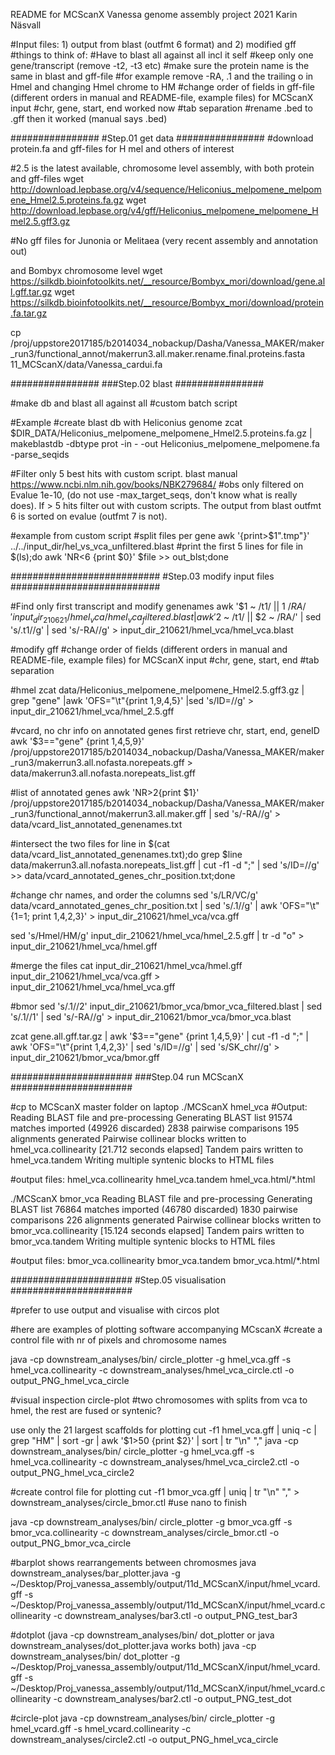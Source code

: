 README for MCScanX
Vanessa genome assembly project 2021 
Karin Näsvall


#Input files: 1) output from blast (outfmt 6 format) and 2) modified gff 
#things to think of:
#Have to blast all against all incl it self
#keep only one gene/transcript (remove -t2, -t3 etc)
#make sure the protein name is the same in blast and gff-file
#for example remove -RA, .1 and the trailing o in Hmel and changing Hmel chrome to HM
#change order of fields in gff-file (different orders in manual and README-file, example files) for MCScanX input
#chr, gene, start, end worked now
#tab separation
#rename .bed to .gff then it worked (manual says .bed)


################
#Step.01 get data
################
#download protein.fa and gff-files for H mel and others of interest

#2.5 is the latest available, chromosome level assembly, with both protein and gff-files
wget http://download.lepbase.org/v4/sequence/Heliconius_melpomene_melpomene_Hmel2.5.proteins.fa.gz
wget http://download.lepbase.org/v4/gff/Heliconius_melpomene_melpomene_Hmel2.5.gff3.gz

#No gff files for Junonia or Melitaea (very recent assembly and annotation out)

and Bombyx chromosome level 
wget https://silkdb.bioinfotoolkits.net/__resource/Bombyx_mori/download/gene.all.gff.tar.gz
wget https://silkdb.bioinfotoolkits.net/__resource/Bombyx_mori/download/protein.fa.tar.gz

cp /proj/uppstore2017185/b2014034_nobackup/Dasha/Vanessa_MAKER/maker_run3/functional_annot/makerrun3.all.maker.rename.final.proteins.fasta 11_MCScanX/data/Vanessa_cardui.fa


################
###Step.02 blast
################

#make db and blast all against all
#custom batch script

#Example
#create blast db with Heliconius genome
zcat $DIR_DATA/Heliconius_melpomene_melpomene_Hmel2.5.proteins.fa.gz | makeblastdb -dbtype prot -in - -out Heliconius_melpomene_melpomene.fa -parse_seqids


#Filter only 5 best hits with custom script. blast manual https://www.ncbi.nlm.nih.gov/books/NBK279684/
#obs only filtered on Evalue 1e-10, (do not use -max_target_seqs, don't know what is really does). If > 5 hits filter out with custom scripts. The output from blast outfmt 6 is sorted on evalue (outfmt 7 is not).

#example from custom script
#split files per gene
awk '{print>$1".tmp"}' ../../input_dir/hel_vs_vca_unfiltered.blast
#print the first 5 lines
for file in $(ls);do awk 'NR<6 {print $0}' $file >> out_blst;done


###########################
#Step.03 modify input files
###########################

#Find only first transcript and modify genenames
awk '$1 ~ /t1/ || $1 ~ /RA/' input_dir_210621/hmel_vca/hmel_vca_filtered.blast | awk '$2 ~ /t1/ || $2 ~ /RA/' | sed 's/.t1//g' | sed 's/-RA//g' > input_dir_210621/hmel_vca/hmel_vca.blast


#modify gff
#change order of fields (different orders in manual and README-file, example files) for MCScanX input
#chr, gene, start, end
#tab separation

#hmel
zcat data/Heliconius_melpomene_melpomene_Hmel2.5.gff3.gz | grep "gene" |awk 'OFS="\t"{print $1,$9,$4,$5}' |sed 's/ID=//g' > input_dir_210621/hmel_vca/hmel_2.5.gff

#vcard, no chr info on annotated genes
first retrieve chr, start, end, geneID
awk '$3=="gene" {print $1,$4,$5,$9}' /proj/uppstore2017185/b2014034_nobackup/Dasha/Vanessa_MAKER/maker_run3/makerrun3.all.nofasta.norepeats.gff > data/makerrun3.all.nofasta.norepeats_list.gff

#list of annotated genes
awk 'NR>2{print $1}' /proj/uppstore2017185/b2014034_nobackup/Dasha/Vanessa_MAKER/maker_run3/functional_annot/makerrun3.all.maker.gff | sed 's/-RA//g' > data/vcard_list_annotated_genenames.txt

#intersect the two files
for line in $(cat data/vcard_list_annotated_genenames.txt);do grep $line data/makerrun3.all.nofasta.norepeats_list.gff | cut -f1 -d ";" | sed 's/ID=//g' >> data/vcard_annotated_genes_chr_position.txt;done

#change chr names, and order the columns
sed 's/LR/VC/g' data/vcard_annotated_genes_chr_position.txt | sed 's/\.1//g' | awk 'OFS="\t" {$1=$1; print $1,$4,$2,$3}' > input_dir_210621/hmel_vca/vca.gff

sed 's/Hmel/HM/g' input_dir_210621/hmel_vca/hmel_2.5.gff | tr -d "o" > input_dir_210621/hmel_vca/hmel.gff

#merge the files
cat input_dir_210621/hmel_vca/hmel.gff input_dir_210621/hmel_vca/vca.gff > input_dir_210621/hmel_vca/hmel_vca.gff



#bmor
sed 's/\.1//2' input_dir_210621/bmor_vca/bmor_vca_filtered.blast | sed 's/\.1//1' | sed 's/-RA//g' > input_dir_210621/bmor_vca/bmor_vca.blast

zcat gene.all.gff.tar.gz | awk '$3=="gene" {print $1,$4,$5,$9}' | cut -f1 -d ";" | awk 'OFS="\t"{print $1,$4,$2,$3}' | sed 's/ID=//g' | sed 's/SK_chr//g' > input_dir_210621/bmor_vca/bmor.gff




######################
###Step.04 run MCScanX
######################

#cp to MCScanX master folder on laptop
./MCScanX hmel_vca
#Output: 
Reading BLAST file and pre-processing
Generating BLAST list
91574 matches imported (49926 discarded)
2838 pairwise comparisons
195 alignments generated
Pairwise collinear blocks written to hmel_vca.collinearity [21.712 seconds elapsed]
Tandem pairs written to hmel_vca.tandem
Writing multiple syntenic blocks to HTML files

#output files: 
hmel_vca.collinearity
hmel_vca.tandem
hmel_vca.html/*.html


./MCScanX bmor_vca
Reading BLAST file and pre-processing
Generating BLAST list
76864 matches imported (46780 discarded)
1830 pairwise comparisons
226 alignments generated
Pairwise collinear blocks written to bmor_vca.collinearity [15.124 seconds elapsed]
Tandem pairs written to bmor_vca.tandem
Writing multiple syntenic blocks to HTML files

#output files: 
bmor_vca.collinearity
bmor_vca.tandem
bmor_vca.html/*.html


######################
#Step.05 visualisation
######################

#prefer to use output and visualise with circos plot

#here are examples of plotting software accompanying MCscanX
#create a control file with nr of pixels and chromosome names

java -cp downstream_analyses/bin/ circle_plotter -g hmel_vca.gff -s hmel_vca.collinearity -c downstream_analyses/hmel_vca_circle.ctl -o output_PNG_hmel_vca_circle

#visual inspection circle-plot
#two chromosomes with splits from vca to hmel, the rest are fused or syntenic?

use only the 21 largest scaffolds for plotting
cut -f1 hmel_vca.gff | uniq -c | grep "HM" | sort -gr | awk '$1>50 {print $2}' | sort | tr "\n" ","
java -cp downstream_analyses/bin/ circle_plotter -g hmel_vca.gff -s hmel_vca.collinearity -c downstream_analyses/hmel_vca_circle2.ctl -o output_PNG_hmel_vca_circle2



#create control file for plotting
cut -f1 bmor_vca.gff | uniq | tr "\n" "," > downstream_analyses/circle_bmor.ctl
#use nano to finish

java -cp downstream_analyses/bin/ circle_plotter -g bmor_vca.gff -s bmor_vca.collinearity -c downstream_analyses/circle_bmor.ctl -o output_PNG_bmor_vca_circle


#barplot shows rearrangements between chromosmes
java downstream_analyses/bar_plotter.java -g ~/Desktop/Proj_vanessa_assembly/output/11d_MCScanX/input/hmel_vcard.gff -s ~/Desktop/Proj_vanessa_assembly/output/11d_MCScanX/input/hmel_vcard.collinearity -c downstream_analyses/bar3.ctl -o output_PNG_test_bar3

#dotplot (java -cp downstream_analyses/bin/ dot_plotter or java downstream_analyses/dot_plotter.java works both)
java -cp downstream_analyses/bin/ dot_plotter -g ~/Desktop/Proj_vanessa_assembly/output/11d_MCScanX/input/hmel_vcard.gff -s ~/Desktop/Proj_vanessa_assembly/output/11d_MCScanX/input/hmel_vcard.collinearity -c downstream_analyses/bar2.ctl -o output_PNG_test_dot

#circle-plot
java -cp downstream_analyses/bin/ circle_plotter -g hmel_vcard.gff -s hmel_vcard.collinearity -c downstream_analyses/circle2.ctl -o output_PNG_hmel_vca_circle

